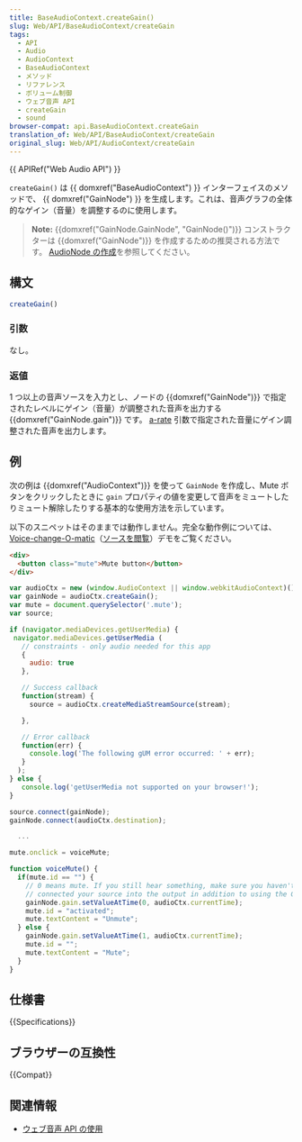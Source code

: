 ```yaml
---
title: BaseAudioContext.createGain()
slug: Web/API/BaseAudioContext/createGain
tags:
  - API
  - Audio
  - AudioContext
  - BaseAudioContext
  - メソッド
  - リファレンス
  - ボリューム制御
  - ウェブ音声 API
  - createGain
  - sound
browser-compat: api.BaseAudioContext.createGain
translation_of: Web/API/BaseAudioContext/createGain
original_slug: Web/API/AudioContext/createGain
---
```

{{ APIRef("Web Audio API") }}

`createGain()` は {{ domxref("BaseAudioContext") }} インターフェイスのメソッドで、 {{ domxref("GainNode") }} を生成します。これは、音声グラフの全体的なゲイン（音量）を調整するのに使用します。

> **Note:** {{domxref("GainNode.GainNode", "GainNode()")}} コンストラクターは {{domxref("GainNode")}} を作成するための推奨される方法です。 [AudioNode の作成](/ja/docs/Web/API/AudioNode#creating_an_audionode)を参照してください。

## 構文

```js
createGain()
```

### 引数

なし。

### 返値

1 つ以上の音声ソースを入力とし、ノードの {{domxref("GainNode")}} で指定されたレベルにゲイン（音量）が調整された音声を出力する {{domxref("GainNode.gain")}} です。 [a-rate](/ja/docs/Web/API/AudioParam#a-rate) 引数で指定された音量にゲイン調整された音声を出力します。

## 例

次の例は {{domxref("AudioContext")}} を使って `GainNode` を作成し、Mute ボタンをクリックしたときに `gain` プロパティの値を変更して音声をミュートしたりミュート解除したりする基本的な使用方法を示しています。

以下のスニペットはそのままでは動作しません。完全な動作例については、 [Voice-change-O-matic](https://mdn.github.io/voice-change-o-matic/)（[ソースを閲覧](https://github.com/mdn/voice-change-o-matic/blob/gh-pages/scripts/app.js)）デモをご覧ください。

```html
<div>
  <button class="mute">Mute button</button>
</div>
```

```js
var audioCtx = new (window.AudioContext || window.webkitAudioContext)();
var gainNode = audioCtx.createGain();
var mute = document.querySelector('.mute');
var source;

if (navigator.mediaDevices.getUserMedia) {
 navigator.mediaDevices.getUserMedia (
   // constraints - only audio needed for this app
   {
     audio: true
   },

   // Success callback
   function(stream) {
     source = audioCtx.createMediaStreamSource(stream);

   },

   // Error callback
   function(err) {
     console.log('The following gUM error occurred: ' + err);
   }
  );
} else {
   console.log('getUserMedia not supported on your browser!');
}

source.connect(gainNode);
gainNode.connect(audioCtx.destination);

  ...

mute.onclick = voiceMute;

function voiceMute() {
  if(mute.id == "") {
    // 0 means mute. If you still hear something, make sure you haven't
    // connected your source into the output in addition to using the GainNode.
    gainNode.gain.setValueAtTime(0, audioCtx.currentTime);
    mute.id = "activated";
    mute.textContent = "Unmute";
  } else {
    gainNode.gain.setValueAtTime(1, audioCtx.currentTime);
    mute.id = "";
    mute.textContent = "Mute";
  }
}
```

## 仕様書

{{Specifications}}

## ブラウザーの互換性

{{Compat}}

## 関連情報

- [ウェブ音声 API の使用](/ja/docs/Web/API/Web_Audio_API/Using_Web_Audio_API)

